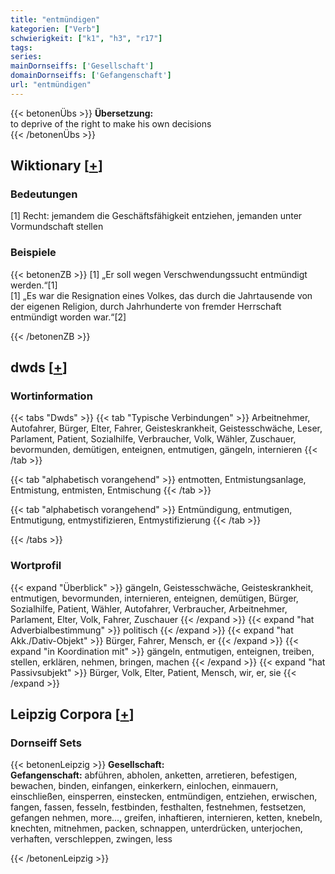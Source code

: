 ```yaml
---
title: "entmündigen"
kategorien: ["Verb"]
schwierigkeit: ["k1", "h3", "r17"]
tags:
series:
mainDornseiffs: ['Gesellschaft']
domainDornseiffs: ['Gefangenschaft']
url: "entmündigen"
---
```


{{< betonenÜbs >}}
**Übersetzung:**  
to deprive of the right to make his own decisions  
{{< /betonenÜbs >}}

## Wiktionary [[+](https://de.wiktionary.org/wiki/entmündigen)]

### Bedeutungen
[1] Recht: jemandem die Geschäftsfähigkeit entziehen, jemanden unter Vormundschaft stellen  

### Beispiele
{{< betonenZB >}}
[1] „Er soll wegen Verschwendungssucht entmündigt werden.“[1]  
[1] „Es war die Resignation eines Volkes, das durch die Jahrtausende von der eigenen Religion, durch Jahrhunderte von fremder Herrschaft entmündigt worden war.“[2]  

{{< /betonenZB >}}


## dwds [[+](https://www.dwds.de/wb/entmündigen)]

### Wortinformation
{{< tabs "Dwds" >}}
{{< tab "Typische Verbindungen" >}}
Arbeitnehmer, Autofahrer, Bürger, Elter, Fahrer, Geisteskrankheit, Geistesschwäche, Leser, Parlament, Patient, Sozialhilfe, Verbraucher, Volk, Wähler, Zuschauer, bevormunden, demütigen, enteignen, entmutigen, gängeln, internieren
{{< /tab >}}

{{< tab "alphabetisch vorangehend" >}}
entmotten, Entmistungsanlage, Entmistung, entmisten, Entmischung
{{< /tab >}}

{{< tab "alphabetisch vorangehend" >}}
Entmündigung, entmutigen, Entmutigung, entmystifizieren, Entmystifizierung
{{< /tab >}}

{{< /tabs >}}

### Wortprofil
{{< expand "Überblick" >}} gängeln, Geistesschwäche, Geisteskrankheit, entmutigen, bevormunden, internieren, enteignen, demütigen, Bürger, Sozialhilfe, Patient, Wähler, Autofahrer, Verbraucher, Arbeitnehmer, Parlament, Elter, Volk, Fahrer, Zuschauer {{< /expand >}}
{{< expand "hat Adverbialbestimmung" >}} politisch {{< /expand >}}
{{< expand "hat Akk./Dativ-Objekt" >}} Bürger, Fahrer, Mensch, er {{< /expand >}}
{{< expand "in Koordination mit" >}} gängeln, entmutigen, enteignen, treiben, stellen, erklären, nehmen, bringen, machen {{< /expand >}}
{{< expand "hat Passivsubjekt" >}} Bürger, Volk, Elter, Patient, Mensch, wir, er, sie {{< /expand >}}

## Leipzig Corpora [[+](https://corpora.uni-leipzig.de/en/res?word=entmündigen&corpusId=deu_newscrawl-public_2018)]

### Dornseiff Sets
{{< betonenLeipzig >}}
**Gesellschaft:**  
**Gefangenschaft:** abführen, abholen, anketten, arretieren, befestigen, bewachen, binden, einfangen, einkerkern, einlochen, einmauern, einschließen, einsperren, einstecken, entmündigen, entziehen, erwischen, fangen, fassen, fesseln, festbinden, festhalten, festnehmen, festsetzen, gefangen nehmen, more..., greifen, inhaftieren, internieren, ketten, knebeln, knechten, mitnehmen, packen, schnappen, unterdrücken, unterjochen, verhaften, verschleppen, zwingen, less  

{{< /betonenLeipzig >}}
